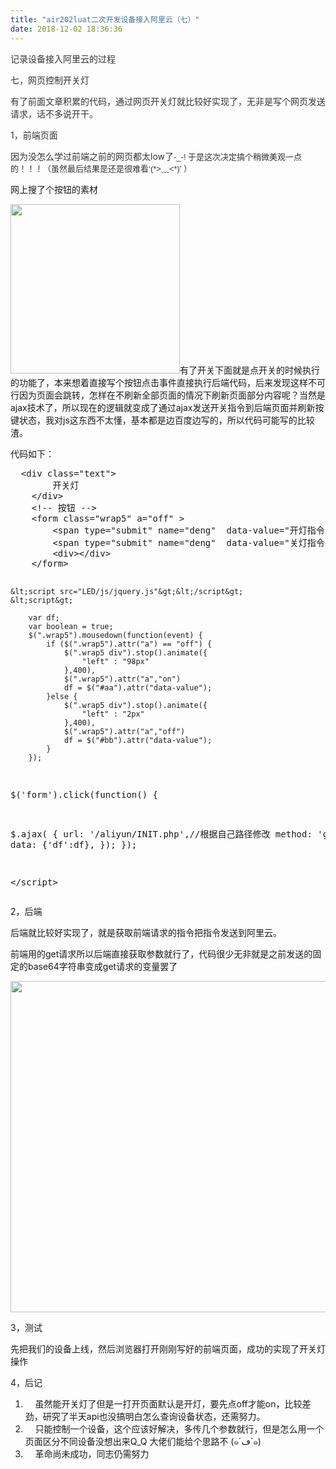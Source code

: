 ```yaml
---
title: "air202luat二次开发设备接入阿里云（七）"
date: 2018-12-02 18:36:36
---
```


<p><span style="color: rgb(51, 51, 51);">记录设备接入阿里云的过程</span></p><p><span style="color: rgb(51, 51, 51);">七，网页控制开关灯</span></p><p><span style="color: rgb(51, 51, 51);">有了前面文章积累的代码，通过网页开关灯就比较好实现了，无非是写个网页发送请求，话不多说开干。</span></p><p><span style="color: rgb(51, 51, 51);">1，前端页面</span></p><p><span style="color: rgb(51, 51, 51);">因为没怎么学过前端之前的网页都太low了</span><span style="color: rgb(51, 51, 51); font-family: arial; font-size: 13px;">-_-! 于是这次决定搞个稍微美观一点的！！！（虽然最后结果是还是很难看</span><span style="color: rgb(51, 51, 51); font-family: arial; font-size: 13px;">‘(*&gt;﹏&lt;*)′</span><span style="color: rgb(51, 51, 51); font-family: arial; font-size: 13px;">&nbsp;</span><span style="color: rgb(51, 51, 51); font-family: arial; font-size: 13px;">）</span></p><p>网上搜了个按钮的素材</p><p><img src="http://oldask.openluat.com/image/show/attachments-2018-12-U4bSMgEe5c03ac436b130.png" style="width: 271px;" class="img-responsive">有了开关下面就是点开关的时候执行的功能了，本来想着直接写个按钮点击事件直接执行后端代码，后来发现这样不可行因为页面会跳转，怎样在不刷新全部页面的情况下刷新页面部分内容呢？当然是ajax技术了，所以现在的逻辑就变成了通过ajax发送开关指令到后端页面并刷新按键状态，我对js这东西不太懂，基本都是边百度边写的，所以代码可能写的比较渣。</p><p>代码如下：</p><pre>	&lt;div class="text"&gt;
		开关灯
	&lt;/div&gt;
	&lt;!-- 按钮 --&gt;
	&lt;form class="wrap5" a="off" &gt;
		&lt;span type="submit" name="deng"  data-value="开灯指令的base64编码" id="aa"&gt;ON&lt;/span&gt;
		&lt;span type="submit" name="deng"  data-value="关灯指令的base64编码" id="bb"&gt;OFF&lt;/span&gt;
		&lt;div&gt;&lt;/div&gt;
	&lt;/form&gt;

	&lt;script src="LED/js/jquery.js"&gt;&lt;/script&gt;
	&lt;script&gt;

		var df;
		var boolean = true;
		$(".wrap5").mousedown(function(event) {
			if ($(".wrap5").attr("a") == "off") {
				$(".wrap5 div").stop().animate({
					"left" : "98px"
				},400),
				$(".wrap5").attr("a","on")
				df = $("#aa").attr("data-value");
			}else {
				$(".wrap5 div").stop().animate({
					"left" : "2px"
				},400),
				$(".wrap5").attr("a","off")
				df = $("#bb").attr("data-value");
			}
		});
 $('form').click(function() {

   $.ajax(
     {
      url: '/aliyun/INIT.php',//根据自己路径修改
      method: 'get',
      data: {'df':df},
     });
         });

 &lt;/script&gt;<br></pre><p>2，后端</p><p>后端就比较好实现了，就是获取前端请求的指令把指令发送到阿里云。</p><p>前端用的get请求所以后端直接获取参数就行了，代码很少无非就是之前发送的固定的base64字符串变成get请求的变量罢了</p><p><img src="http://oldask.openluat.com/image/show/attachments-2018-12-ZF4yFC2W5c03b14b2b0d0.png" style="width: 530px;" class="img-responsive"><br></p><p>3，测试</p><p>先把我们的设备上线，然后浏览器打开刚刚写好的前端页面，成功的实现了开关灯操作</p><p>4，后记</p><ol><li>&nbsp;&nbsp;&nbsp;&nbsp;虽然能开关灯了但是一打开页面默认是开灯，要先点off才能on，比较差劲，研究了半天api也没搞明白怎么查询设备状态，还需努力。</li><li>&nbsp;&nbsp;&nbsp;&nbsp;只能控制一个设备，这个应该好解决，多传几个参数就行，但是怎么用一个页面区分不同设备没想出来Q_Q 大佬们能给个思路不&nbsp;(๑´ڡ`๑)</li><li>&nbsp;&nbsp;&nbsp;&nbsp;革命尚未成功，同志仍需努力</li></ol>
